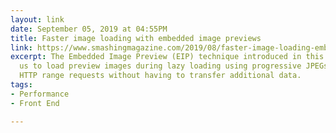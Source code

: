 ```yaml
---
layout: link
date: September 05, 2019 at 04:55PM
title: Faster image loading with embedded image previews
link: https://www.smashingmagazine.com/2019/08/faster-image-loading-embedded-previews/
excerpt: The Embedded Image Preview (EIP) technique introduced in this article allows
  us to load preview images during lazy loading using progressive JPEGs, Ajax and
  HTTP range requests without having to transfer additional data.
tags:
- Performance
- Front End

---
```


